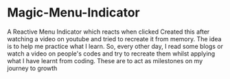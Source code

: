 # Magic-Menu-Indicator
A Reactive Menu Indicator which reacts when clicked 
Created this after watching a video on youtube and tried to recreate it from memory. 
The idea is to help me practice what I learn. 
So, every other day, I read some blogs or watch a video on people's codes and try to recreate them whilst applying what I have learnt from coding.
These are to act as milestones on my journey to growth 
